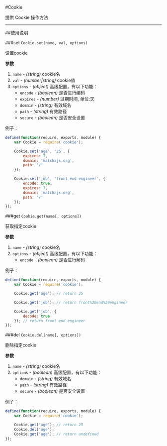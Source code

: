 #Cookie

提供 Cookie 操作方法

---


##使用说明

###set `Cookie.set(name, val, options)`

设置cookie

**参数**

1. `name` - *(string)* cookie名
2. `val` - *(number|string)* cookie值
3. `options` - *(object)* 高级配置，有以下功能：
    - `encode` - *(boolean)* 是否进行编码
    - `expires` - *(number)* 过期时间, 单位:天
    - `domain` - *(string)* 有效域名
    - `path` - *(string)* 有效路径
    - `secure` - *(boolean)* 是否安全设置

例子：
```js
define(function(require, exports, module) {
    var Cookie = require('cookie');

    Cookie.set('age', '25', {
        expires: 7,
        domain: 'matchajs.org',
        path: '/'
    });

    Cookie.set('job', 'front end engineer', {
        encode: true,
        expires: 7,
        domain: 'matchajs.org',
        path: '/'
    });
});
```

###get `Cookie.get(name[, options])`

获取指定cookie

**参数**

1. `name` - *(string)* cookie名
2. `options` - *(object)*  高级配置，有以下功能：
    - `encode` - *(boolean)* 是否进行解码

例子：
```js
define(function(require, exports, module) {
    var Cookie = require('cookie');

    Cookie.get('age'); // return 25

    Cookie.get('job'); // return front%20end%20engineer

    Cookie.get('job', {
        decode: true
    }); // return front end engineer
});
```

###del `Cookie.del(name[, options])`

删除指定cookie

**参数**

1. `name` - *(string)*  cookie名
2. `options` - *(boolean)*  高级配置，有以下功能：
    - `domain`  - *(string)* 有效域名
    - `path` - *(string)*  有效路径
    - `secure` - *(boolean)*  是否安全设置

例子：
```js
define(function(require, exports, module) {
    var Cookie = require('cookie');

    Cookie.get('age'); // return 25
    Cookie.del('age');
    Cookie.get('age'); // return undefined
});
```